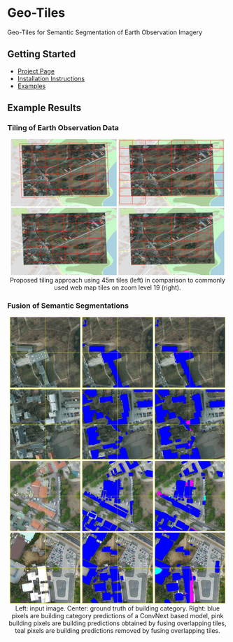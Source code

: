 # Geo-Tiles
Geo-Tiles for Semantic Segmentation of Earth Observation Imagery

## Getting Started
- [Project Page](https://sbcv.github.io/projects/earth_observation_tiles)
- [Installation Instructions](doc/install_instructions.md)
- [Examples](doc/examples.md)

## Example Results

### Tiling of Earth Observation Data
<p float="left" align="middle">
  <img src="doc/images/tiling/optimized_overhang_y.jpg" width="48%" />
  <img src="doc/images/tiling/mercator_border_y.jpg" width="48%" />
  <img src="doc/images/tiling/optimized_overhang_n.jpg" width="48%" />
  <img src="doc/images/tiling/mercator_border_n.jpg" width="48%" />
  Proposed tiling approach using 45m tiles (left) in comparison to commonly used web map tiles on zoom level 19 (right).
</p>

### Fusion of Semantic Segmentations
<p float="left" align="middle">
  <img src="doc/images/fusion/top_potsdam_3_14_RGB_image.jpg" width="32%" />
  <img src="doc/images/fusion/top_potsdam_3_14_RGB_ground_truth.jpg" width="32%" />
  <img src="doc/images/fusion/top_potsdam_3_14_RGB_fusion_improvement.jpg" width="32%" />
  <img src="doc/images/fusion/top_potsdam_4_14_RGB_image.jpg" width="32%" />
  <img src="doc/images/fusion/top_potsdam_4_14_RGB_ground_truth.jpg" width="32%" />
  <img src="doc/images/fusion/top_potsdam_4_14_RGB_fusion_improvement.jpg" width="32%" />
  <img src="doc/images/fusion/dar_0a4c40_site_1_image.jpg" width="32%" />
  <img src="doc/images/fusion/dar_0a4c40_site_1_ground_truth.jpg" width="32%" />
  <img src="doc/images/fusion/dar_0a4c40_site_1_fusion_improvement.jpg" width="32%" />
  <img src="doc/images/fusion/dar_f883a0_image.jpg" width="32%" />
  <img src="doc/images/fusion/dar_f883a0_ground_truth.jpg" width="32%" />
  <img src="doc/images/fusion/dar_f883a0_fusion_improvement.jpg" width="32%" />
  Left: input image. Center: ground truth of building category. Right: blue pixels are building category predictions of a ConvNext based model, pink building pixels are building predictions obtained by fusing overlapping tiles, teal pixels are building predictions removed by fusing overlapping tiles.
</p>

